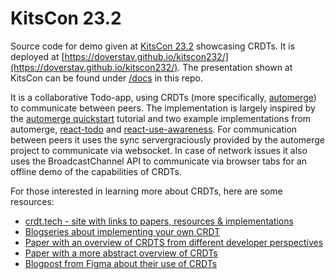 # KitsCon 23.2

Source code for demo given at [KitsCon 23.2](https://kits.se/kitscon/kitscon_23_2) showcasing CRDTs. It is deployed at [https://doverstav.github.io/kitscon232/](https://doverstav.github.io/kitscon232/). The presentation shown at KitsCon can be found under [/docs](https://github.com/Doverstav/kitscon232/tree/master/docs) in this repo.

It is a collaborative Todo-app, using CRDTs (more specifically, [automerge](https://automerge.org/)) to communicate between peers. The implementation is largely inspired by the [automerge quickstart](https://automerge.org/docs/quickstart/) tutorial and two example implementations from automerge, [react-todo](https://github.com/automerge/automerge-repo/tree/main/examples/react-todo) and [react-use-awareness](https://github.com/automerge/automerge-repo/tree/main/examples/react-use-awareness). For communication between peers it uses the sync servergraciously provided by the automerge project to communicate via websocket. In case of network issues it also uses the BroadcastChannel API to communicate via browser tabs for an offline demo of the capabilities of CRDTs.

For those interested in learning more about CRDTs, here are some resources:

- [crdt.tech - site with links to papers, resources & implementations](crdt.tech)
- [Blogseries about implementing your own CRDT](https://jakelazaroff.com/words/an-interactive-intro-to-crdts/)
- [Paper with an overview of CRDTS from different developer perspectives](https://arxiv.org/pdf/1806.10254.pdf)
- [Paper with a more abstract overview of CRDTs](https://arxiv.org/pdf/1805.06358.pdf)
- [Blogpost from Figma about their use of CRDTs](https://www.figma.com/blog/how-figmas-multiplayer-technology-works/)
